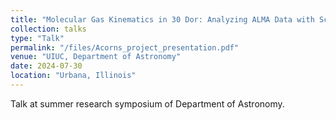 ```yaml
---
title: "Molecular Gas Kinematics in 30 Dor: Analyzing ALMA Data with Scousepy and Acorns"
collection: talks
type: "Talk"
permalink: "/files/Acorns_project_presentation.pdf"
venue: "UIUC, Department of Astronomy"
date: 2024-07-30
location: "Urbana, Illinois"
---
```


Talk at summer research symposium of Department of Astronomy. 
